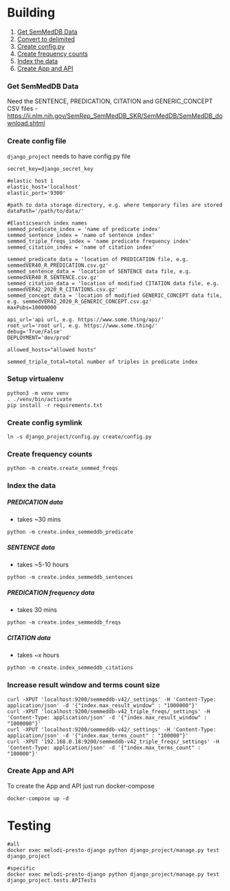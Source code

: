 # Building

1. [Get SemMedDB Data](#get-semmeddb-data)
2. [Convert to delimited](#convert-to-delimited) 
3. [Create config.py](#create-config-file) 
4. [Create frequency counts](#create-frequency-counts)
5. [Index the data](#index-the-data)
6. [Create App and API](#create-app-and-api)


### Get SemMedDB Data

Need the SENTENCE, PREDICATION, CITATION and GENERIC_CONCEPT CSV files - https://ii.nlm.nih.gov/SemRep_SemMedDB_SKR/SemMedDB/SemMedDB_download.shtml


### Create config file

`django_project` needs to have config.py file 

```
secret_key=django_secret_key

#elastic host 1 
elastic_host='localhost'
elastic_port='9300'

#path to data storage directory, e.g. where temporary files are stored
dataPath='/path/to/data/'

#Elasticsearch index names
semmed_predicate_index = 'name of predicate index'
semmed_sentence_index = 'name of sentence index'
semmed_triple_freqs_index = 'name predicate frequency index'
semmed_citation_index = 'name of citation index'

semmed_predicate_data = 'location of PREDICATION file, e.g. semmedVER40_R_PREDICATION.csv.gz'
semmed_sentence_data = 'location of SENTENCE data file, e.g. semmedVER40_R_SENTENCE.csv.gz'
semmed_citation_data = 'location of modified CITATION data file, e.g. semmedVER42_2020_R_CITATIONS.csv.gz'
semmed_concept_data = 'location of modified GENERIC_CONCEPT data file, e.g. semmedVER42_2020_R_GENERIC_CONCEPT.csv.gz'
maxPubs=10000000

api_url='api url, e.g. https://www.some.thing/api/'
root_url='root url, e.g. https://www.some.thing/'
debug='True/False'
DEPLOYMENT='dev/prod'

allowed_hosts="allowed hosts"

semmed_triple_total=total number of triples in predicate index
```

### Setup virtualenv

```
python3 -m venv venv
. ./venv/bin/activate
pip install -r requirements.txt
```

### Create config symlink

```
ln -s django_project/config.py create/config.py
```

### Create frequency counts

`python -m create.create_semmed_freqs`

### Index the data

##### PREDICATION data
 
 - takes ~30 mins

`python -m create.index_semmeddb_predicate`

##### SENTENCE data

 - takes ~5-10 hours

`python -m create.index_semmeddb_sentences`

##### PREDICATION frequency data

- takes 30 mins

`python -m create.index_semmeddb_freqs`

##### CITATION data

- takes ~x hours

`python -m create.index_semmeddb_citations`

### Increase result window and terms count size

```
curl -XPUT 'localhost:9200/semmeddb-v42/_settings' -H 'Content-Type: application/json' -d '{"index.max_result_window" : "1000000"}'
curl -XPUT 'localhost:9200/semmeddb-v42_triple_freqs/_settings' -H 'Content-Type: application/json' -d '{"index.max_result_window" : "1000000"}'
curl -XPUT 'localhost:9200/semmeddb-v42/_settings' -H 'Content-Type: application/json' -d '{"index.max_terms_count" : "100000"}'
curl -XPUT '192.168.0.18:9200/semmeddb-v42_triple_freqs/_settings' -H 'Content-Type: application/json' -d '{"index.max_terms_count" : "100000"}'

```

### Create App and API

To create the App and API just run docker-compose

```
docker-compose up -d
```

# Testing

```
#all
docker exec melodi-presto-django python django_project/manage.py test django_project

#specific
docker exec melodi-presto-django python django_project/manage.py test django_project.tests.APITests
```


